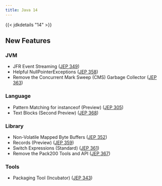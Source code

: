 ```yaml
---
title: Java 14
---
```


{{< jdkdetails "14" >}}

## New Features

### JVM

* JFR Event Streaming ([JEP 349](http://openjdk.java.net/jeps/349))
* Helpful NullPointerExceptions ([JEP 358](http://openjdk.java.net/jeps/358))
* Remove the Concurrent Mark Sweep (CMS) Garbage Collector ([JEP 363](http://openjdk.java.net/jeps/363))

### Language

* Pattern Matching for instanceof (Preview) ([JEP 305](http://openjdk.java.net/jeps/305))
* Text Blocks (Second Preview) ([JEP 368](http://openjdk.java.net/jeps/368))

### Library

* Non-Volatile Mapped Byte Buffers ([JEP 352](http://openjdk.java.net/jeps/352))
* Records (Preview) ([JEP 359](http://openjdk.java.net/jeps/359))
* Switch Expressions (Standard) ([JEP 361](http://openjdk.java.net/jeps/361))
* Remove the Pack200 Tools and API ([JEP 367](http://openjdk.java.net/jeps/367))

### Tools

* Packaging Tool (Incubator) ([JEP 343](http://openjdk.java.net/jeps/343))
